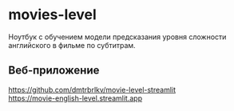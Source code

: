 # movies-level

Ноутбук с обучением модели предсказания уровня сложности английского в фильме по субтитрам.

## Веб-приложение
https://github.com/dmtrbrlkv/movie-level-streamlit  
https://movie-english-level.streamlit.app
